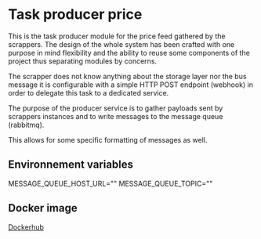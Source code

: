 # Task producer price

This is the task producer module for the price feed gathered by the scrappers.
The design of the whole system has been crafted with one purpose in mind flexibility and the ability to reuse some components of the project thus separating modules by concerns.

The scrapper does not know anything about the storage layer nor the bus message it is configurable with a simple HTTP POST endpoint (webhook) in order to delegate this task to a dedicated service.

The purpose of the producer service is to gather payloads sent by scrappers instances and to write messages to the message queue (rabbitmq).

This allows for some specific formatting of messages as well.

## Environnement variables

MESSAGE_QUEUE_HOST_URL=""
MESSAGE_QUEUE_TOPIC=""

## Docker image

[Dockerhub](https://hub.docker.com/repository/docker/antoineleguillou/task-producer-price/general)
